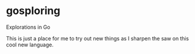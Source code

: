 gosploring
==========

Explorations in Go

This is just a place for me to try out new things as I sharpen the saw on this cool new language.
